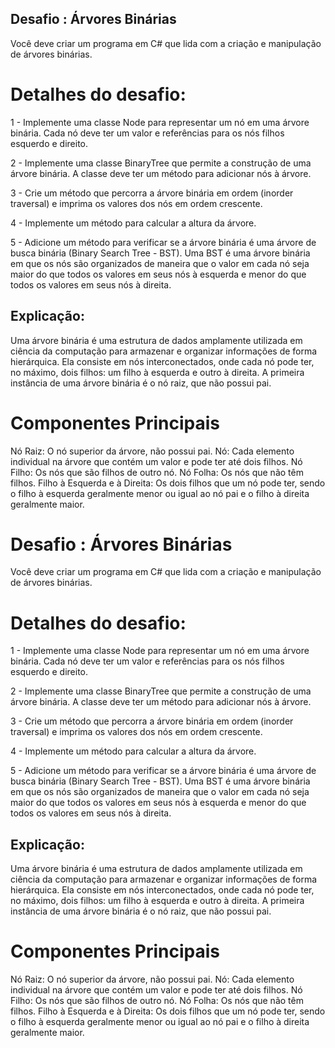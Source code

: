 ## Desafio : Árvores Binárias

Você deve criar um programa em C# que lida com a criação e manipulação de árvores binárias.

# Detalhes do desafio:

1 - Implemente uma classe Node para representar um nó em uma árvore binária. Cada nó deve ter um valor e referências para os nós filhos esquerdo e direito.

2 - Implemente uma classe BinaryTree que permite a construção de uma árvore binária. A classe deve ter um método para adicionar nós à árvore.

3 - Crie um método que percorra a árvore binária em ordem (inorder traversal) e imprima os valores dos nós em ordem crescente.

4 - Implemente um método para calcular a altura da árvore.

5 - Adicione um método para verificar se a árvore binária é uma árvore de busca binária (Binary Search Tree - BST). Uma BST é uma árvore binária em que os nós são organizados de maneira que o valor em cada nó seja maior do que todos os valores em seus nós à esquerda e menor do que todos os valores em seus nós à direita.

## Explicação:

Uma árvore binária é uma estrutura de dados amplamente utilizada em ciência da computação para armazenar e organizar informações de forma hierárquica. Ela consiste em nós interconectados, onde cada nó pode ter, no máximo, dois filhos: um filho à esquerda e outro à direita. A primeira instância de uma árvore binária é o nó raiz, que não possui pai.

# Componentes Principais

Nó Raiz: O nó superior da árvore, não possui pai.
Nó: Cada elemento individual na árvore que contém um valor e pode ter até dois filhos.
Nó Filho: Os nós que são filhos de outro nó.
Nó Folha: Os nós que não têm filhos.
Filho à Esquerda e à Direita: Os dois filhos que um nó pode ter, sendo o filho à esquerda geralmente menor ou igual ao nó pai e o filho à direita geralmente maior.

# Desafio : Árvores Binárias

Você deve criar um programa em C# que lida com a criação e manipulação de árvores binárias.

# Detalhes do desafio:

1 - Implemente uma classe Node para representar um nó em uma árvore binária. Cada nó deve ter um valor e referências para os nós filhos esquerdo e direito.

2 - Implemente uma classe BinaryTree que permite a construção de uma árvore binária. A classe deve ter um método para adicionar nós à árvore.

3 - Crie um método que percorra a árvore binária em ordem (inorder traversal) e imprima os valores dos nós em ordem crescente.

4 - Implemente um método para calcular a altura da árvore.

5 - Adicione um método para verificar se a árvore binária é uma árvore de busca binária (Binary Search Tree - BST). Uma BST é uma árvore binária em que os nós são organizados de maneira que o valor em cada nó seja maior do que todos os valores em seus nós à esquerda e menor do que todos os valores em seus nós à direita.

## Explicação:

Uma árvore binária é uma estrutura de dados amplamente utilizada em ciência da computação para armazenar e organizar informações de forma hierárquica. Ela consiste em nós interconectados, onde cada nó pode ter, no máximo, dois filhos: um filho à esquerda e outro à direita. A primeira instância de uma árvore binária é o nó raiz, que não possui pai.

# Componentes Principais

Nó Raiz: O nó superior da árvore, não possui pai.
Nó: Cada elemento individual na árvore que contém um valor e pode ter até dois filhos.
Nó Filho: Os nós que são filhos de outro nó.
Nó Folha: Os nós que não têm filhos.
Filho à Esquerda e à Direita: Os dois filhos que um nó pode ter, sendo o filho à esquerda geralmente menor ou igual ao nó pai e o filho à direita geralmente maior.

